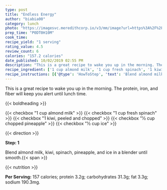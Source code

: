```yaml
---
type: post
title: "Endless Energy"
author: "biabia00"
category: lunch
photo: "https://imagesvc.meredithcorp.io/v3/mm/image?url=https%3A%2F%2Fimages.media-allrecipes.com%2Fuserphotos%2F1122539.jpg"
prep_time: "P0DT0H10M"
cook_time: 
recipe_yield: "1 serving"
rating_value: 4.5
review_count: 6
calories: "157.2 calories"
date_published: 10/02/2019 02:55 PM
description: "This is a great recipe to wake you up in the morning. The protein, iron, and fiber will keep you alert until lunch time."
recipe_ingredient: ['1 cup almond milk', '1 cup fresh spinach', '1 kiwi, peeled and chopped', '½ cup chopped pineapple', '½ cup ice']
recipe_instructions: [{'@type': 'HowToStep', 'text': 'Blend almond milk, kiwi, spinach, pineapple, and ice in a blender until smooth.\n'}]
---
```


This is a great recipe to wake you up in the morning. The protein, iron, and fiber will keep you alert until lunch time. 

{{< boldheading >}}

{{< checkbox "1 cup almond milk" >}}
{{< checkbox "1 cup fresh spinach" >}}
{{< checkbox "1  kiwi, peeled and chopped" >}}
{{< checkbox "½ cup chopped pineapple" >}}
{{< checkbox "½ cup ice" >}}


{{< direction >}}

**Step: 1**

Blend almond milk, kiwi, spinach, pineapple, and ice in a blender until smooth.{{< span >}}

{{< nutrition >}}

**Per Serving:** 157 calories; protein 3.2g; carbohydrates 31.3g; fat 3.3g; sodium 190.3mg.
